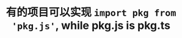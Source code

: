 ---
title: 有的项目可以实现 `import pkg from 'pkg.js'`, while pkg.js is pkg.ts
description: export and import
---